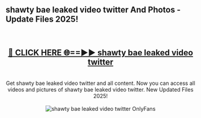 <h2>shawty bae leaked video twitter And Photos - Update Files 2025!</h2>
<br>
<div align="center">
<h2><a href="https://betterlinks.top/A2PfLJ" rel="nofollow">🔴 CLICK HERE 🌐==►► shawty bae leaked video twitter</a></h2>
<br>
Get shawty bae leaked video twitter and all content. Now you can access all videos and pictures of shawty bae leaked video twitter. New Updated Files 2025!
<br>
<br>
<a href="https://betterlinks.top/A2PfLJ" rel="nofollow" data-target="animated-image.originalLink"><img src="https://i.imgur.com/dJHk4Zq.gif" alt="shawty bae leaked video twitter OnlyFans" style="max-width: 100%; display: inline-block;" data-target="animated-image.originalImage"></a>
</div>
<br>